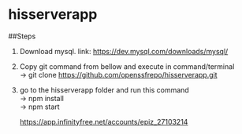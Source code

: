# hisserverapp
##Steps  
1. Download mysql. link: https://dev.mysql.com/downloads/mysql/  
2. Copy git command from bellow and execute in command/terminal  
    -> git clone https://github.com/openssfrepo/hisserverapp.git  
3. go to the hisserverapp folder and run this command  
    -> npm install  
    -> npm start  
    
    https://app.infinityfree.net/accounts/epiz_27103214
